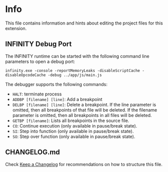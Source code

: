# Info

This file contains information and hints about editing the project files for this extension.

## INFINITY Debug Port

The INFINITY runtime can be started with the following command line parameters to open a debug port:

```
infinity.exe -console -reportMemoryLeaks -disableScriptCache -disableOpcodeCache -debug ../app/js/main.js

```

The debugger supports the following commands:

- `HALT`: terminate process
- `ADDBP [filename] [line]`: Add a breakpoint
- `DELBP [filename] [line]`: Delete a breakpoint. If the line parameter is omitted, then all breakpoints of that file will be deleted. If the filename parameter is omitted, then all breakpoints in all files will be deleted.
- `GETBP [filename]`: Lists all breakpoints in the source file.
- `CO`: Continue execution (only available in pause/break state).
- `SI`: Step into function (only available in pause/break state).
- `SO`: Step over function (only available in pause/break state).


## CHANGELOG.md

Check [Keep a Changelog](http://keepachangelog.com/) for recommendations on how to structure this file.

